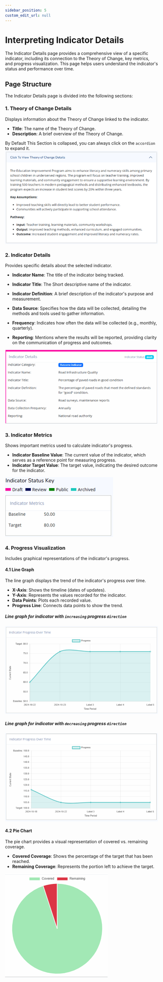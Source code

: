```yaml
---
sidebar_position: 5
custom_edit_url: null
---
```


# Interpreting Indicator Details

The Indicator Details page provides a comprehensive view of a specific indicator, including its connection to the Theory of Change, key metrics, and progress visualization. This page helps users understand the indicator's status and performance over time.

## Page Structure

The Indicator Details page is divided into the following sections:

### 1. Theory of Change Details

Displays information about the Theory of Change linked to the indicator.

- **Title**: The name of the Theory of Change.
- **Description**: A brief overview of the Theory of Change.

By Default This Section is collapsed, you can always click on the `accordion` to expand it.
![Theory of Change Details](./img/toc-details.png)

### 2. Indicator Details

Provides specific details about the selected indicator.

- **Indicator Name**: The title of the indicator being tracked.
- **Indicator Title**: The Short descriptive name of the indicator.
- **Indicator Definition**: A brief description of the indicator's purpose and measurement.
- **Data Source**: Specifies how the data will be collected, detailing the methods and tools used to gather information.
- **Frequency**: Indicates how often the data will be collected (e.g., monthly, quarterly).

- **Reporting**: Mentions where the results will be reported, providing clarity on the communication of progress and outcomes.

![Indicator Details](./img/indicator-details.png)

### 3. Indicator Metrics

Shows important metrics used to calculate indicator's progress.

- **Indicator Baseline Value**: The current value of the indicator, which serves as a reference point for measuring progress.
- **Indicator Target Value**: The target value, indicating the desired outcome for the indicator.

![Indicator Metrics](./img/metrics.png)

### 4. Progress Visualization

Includes graphical representations of the indicator's progress.

#### 4.1 Line Graph

The line graph displays the trend of the indicator's progress over time.

- **X-Axis**: Shows the timeline (dates of updates).
- **Y-Axis**: Represents the values recorded for the indicator.
- **Data Points**: Plots each recorded value.
- **Progress Line**: Connects data points to show the trend.

##### Line graph for indicator with `increasing` progress `direction`
![Line Graph](./img/line-graph.png)

##### Line graph for indicator with `decreasing` progress `direction`
![Line Graph](./img/decrease-line-graph.png)

#### 4.2 Pie Chart

The pie chart provides a visual representation of covered vs. remaining coverage.

- **Covered Coverage**: Shows the percentage of the target that has been reached.
- **Remaining Coverage**: Represents the portion left to achieve the target.

![Pie Chart](./img/pie-chart.png)


